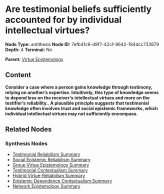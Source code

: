 # Are testimonial beliefs sufficiently accounted for by individual intellectual virtues?

**Node Type:** antithesis
**Node ID:** 7efb41c6-d9f7-42cf-9642-184dcc733879
**Depth:** 4
**Terminal:** No

**Parent:** [Virtue Epistemology](virtue-epistemology-synthesis-0a3e0880-3e98-4c2f-91dc-5d7394bffb0e.md)

## Content

**Consider a case where a person gains knowledge through testimony, relying on another’s expertise. Intuitively, this type of knowledge seems to depend less on the receiver's intellectual virtues and more on the testifier’s reliability.**, **A plausible principle suggests that testimonial knowledge often involves trust and social epistemic frameworks, which individual intellectual virtues may not sufficiently encompass.**

## Related Nodes

### Synthesis Nodes

- [Testimonial Reliabilism Summary](testimonial-reliabilism-summary-synthesis-60af8921-98f9-4283-822c-c5d0242f10b0.md)
- [Social Epistemic Reliabilism Summary](social-epistemic-reliabilism-summary-synthesis-b6858ea6-f11e-43bb-b3a7-eba30ac2fceb.md)
- [Group Virtue Epistemology Summary](group-virtue-epistemology-summary-synthesis-cb61a9f3-b805-4a01-bdf1-160342f36c31.md)
- [Testimonial Contextualism Summary](testimonial-contextualism-summary-synthesis-9321ccd6-1ad6-4a42-9a21-cfdd37e829e0.md)
- [Hybrid Virtue-Reliabilism Summary](hybrid-virtue-reliabilism-summary-synthesis-79c0b3d7-79e6-4b20-8135-4b362d9a9c06.md)
- [Epistemic Dependence Contextualism Summary](epistemic-dependence-contextualism-summary-synthesis-cadd2aa3-34ee-4795-a59e-c1a694fc5978.md)
- [Network Epistemology Summary](network-epistemology-summary-synthesis-ee238d46-69ba-4c5b-975e-4e173bdfa46b.md)
